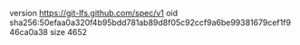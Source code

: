 version https://git-lfs.github.com/spec/v1
oid sha256:50efaa0a320f4b95bdd781ab89d8f05c92ccf9a6be99381679cef1f946ca0a38
size 4652
